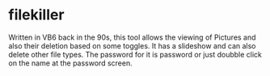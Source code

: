 # filekiller
Written in VB6 back in the 90s, this tool allows the viewing of Pictures and also their deletion based on some toggles. It has a slideshow and can also delete other file types. The password for it is password or just doubble click on the name at the password screen.
